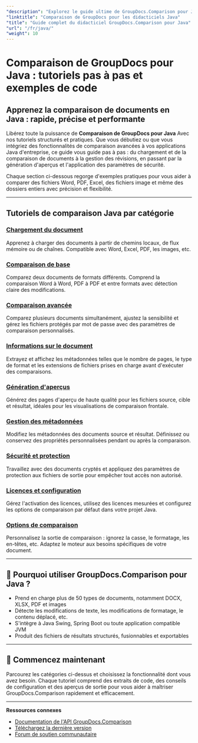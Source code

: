 ```yaml
---
"description": "Explorez le guide ultime de GroupDocs.Comparison pour Java avec des didacticiels classés couvrant la comparaison de documents, le suivi des modifications, les métadonnées et bien plus encore."
"linktitle": "Comparaison de GroupDocs pour les didacticiels Java"
"title": "Guide complet du didacticiel GroupDocs.Comparison pour Java"
"url": "/fr/java/"
"weight": 10
---
```


# Comparaison de GroupDocs pour Java : tutoriels pas à pas et exemples de code

## Apprenez la comparaison de documents en Java : rapide, précise et performante

Libérez toute la puissance de **Comparaison de GroupDocs pour Java** Avec nos tutoriels structurés et pratiques. Que vous débutiez ou que vous intégriez des fonctionnalités de comparaison avancées à vos applications Java d'entreprise, ce guide vous guide pas à pas : du chargement et de la comparaison de documents à la gestion des révisions, en passant par la génération d'aperçus et l'application des paramètres de sécurité.

Chaque section ci-dessous regorge d'exemples pratiques pour vous aider à comparer des fichiers Word, PDF, Excel, des fichiers image et même des dossiers entiers avec précision et flexibilité.

---

## Tutoriels de comparaison Java par catégorie

### [Chargement du document](./document-loading)
Apprenez à charger des documents à partir de chemins locaux, de flux mémoire ou de chaînes. Compatible avec Word, Excel, PDF, les images, etc.

### [Comparaison de base](./basic-comparison)
Comparez deux documents de formats différents. Comprend la comparaison Word à Word, PDF à PDF et entre formats avec détection claire des modifications.

### [Comparaison avancée](./advanced-comparison)
Comparez plusieurs documents simultanément, ajustez la sensibilité et gérez les fichiers protégés par mot de passe avec des paramètres de comparaison personnalisés.

### [Informations sur le document](./document-information)
Extrayez et affichez les métadonnées telles que le nombre de pages, le type de format et les extensions de fichiers prises en charge avant d'exécuter des comparaisons.

### [Génération d'aperçus](./preview-generation)
Générez des pages d'aperçu de haute qualité pour les fichiers source, cible et résultat, idéales pour les visualisations de comparaison frontale.

### [Gestion des métadonnées](./metadata-management)
Modifiez les métadonnées des documents source et résultat. Définissez ou conservez des propriétés personnalisées pendant ou après la comparaison.

### [Sécurité et protection](./security-protection)
Travaillez avec des documents cryptés et appliquez des paramètres de protection aux fichiers de sortie pour empêcher tout accès non autorisé.

### [Licences et configuration](./licensing-configuration)
Gérez l'activation des licences, utilisez des licences mesurées et configurez les options de comparaison par défaut dans votre projet Java.

### [Options de comparaison](./comparison-options)
Personnalisez la sortie de comparaison : ignorez la casse, le formatage, les en-têtes, etc. Adaptez le moteur aux besoins spécifiques de votre document.

---

## 🚀 Pourquoi utiliser GroupDocs.Comparison pour Java ?

- Prend en charge plus de 50 types de documents, notamment DOCX, XLSX, PDF et images  
- Détecte les modifications de texte, les modifications de formatage, le contenu déplacé, etc.  
- S'intègre à Java Swing, Spring Boot ou toute application compatible JVM  
- Produit des fichiers de résultats structurés, fusionnables et exportables  

---

## 🧠 Commencez maintenant

Parcourez les catégories ci-dessus et choisissez la fonctionnalité dont vous avez besoin. Chaque tutoriel comprend des extraits de code, des conseils de configuration et des aperçus de sortie pour vous aider à maîtriser GroupDocs.Comparison rapidement et efficacement.

---

**Ressources connexes**  
- [Documentation de l'API GroupDocs.Comparison](https://references.groupdocs.com/comparison/java/)  
- [Téléchargez la dernière version](https://releases.groupdocs.com/comparison/java/)  
- [Forum de soutien communautaire](https://forum.groupdocs.com/c/comparison/)